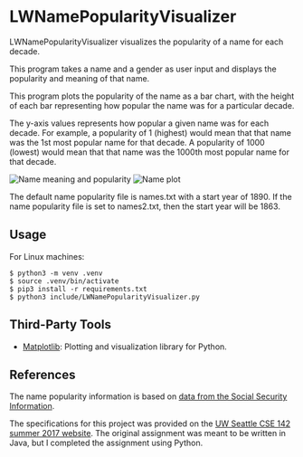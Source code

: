# LWNamePopularityVisualizer

LWNamePopularityVisualizer visualizes the popularity of a name for each decade.

This program takes a name and a gender as user input and displays the popularity and meaning of
that name.

This program plots the popularity of the name as a bar chart, with the height of each bar
representing how popular the name was for a particular decade.

The y-axis values represents how popular a given name was for each decade. For example, a
popularity of 1 (highest) would mean that that name was the 1st most popular name for that decade.
A popularity of 1000 (lowest) would mean that that name was the 1000th most popular name for that
decade.

![Name meaning and popularity](https://github.com/leeway64/Name-Popularity-Visualizer/blob/master/Examples/Michelle%20name%20meaning%20and%20popularity.jpeg)
![Name plot](https://github.com/leeway64/Name-Popularity-Visualizer/blob/master/Examples/Michelle%20name%20plot.jpeg)


The default name popularity file is names.txt with a start year of 1890. If the name popularity
file is set to names2.txt, then the start year will be 1863.


## Usage

For Linux machines:

```
$ python3 -m venv .venv
$ source .venv/bin/activate
$ pip3 install -r requirements.txt
$ python3 include/LWNamePopularityVisualizer.py
```


## Third-Party Tools

- [Matplotlib](https://matplotlib.org/): Plotting and visualization library for Python.


## References

The name popularity information is based on
[data from the Social Security Information](https://www.ssa.gov/OACT/babynames/).

The specifications for this project was provided on the
[UW Seattle CSE 142 summer 2017 website](https://courses.cs.washington.edu/courses/cse142/17su/homework.shtml).
The original assignment was meant to be written in Java, but I completed the assignment using Python.
